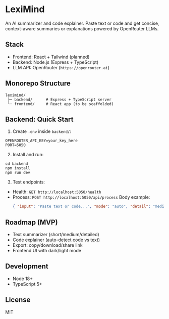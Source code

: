 # LexiMind

An AI summarizer and code explainer. Paste text or code and get concise, context-aware summaries or explanations powered by OpenRouter LLMs.

## Stack
- Frontend: React + Tailwind (planned)
- Backend: Node.js (Express + TypeScript)
- LLM API: OpenRouter (`https://openrouter.ai`)

## Monorepo Structure
```
leximind/
 ├─ backend/      # Express + TypeScript server
 └─ frontend/     # React app (to be scaffolded)
```

## Backend: Quick Start
1. Create `.env` inside `backend/`:
```
OPENROUTER_API_KEY=your_key_here
PORT=5050
```

2. Install and run:
```
cd backend
npm install
npm run dev
```

3. Test endpoints:
- Health: `GET http://localhost:5050/health`
- Process: `POST http://localhost:5050/api/process`
  Body example:
  ```json
  { "input": "Paste text or code...", "mode": "auto", "detail": "medium" }
  ```

## Roadmap (MVP)
- Text summarizer (short/medium/detailed)
- Code explainer (auto-detect code vs text)
- Export: copy/download/share link
- Frontend UI with dark/light mode

## Development
- Node 18+
- TypeScript 5+

## License
MIT
